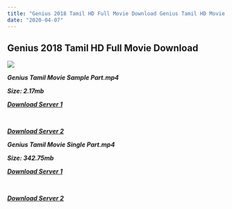 ```yaml
---
title: "Genius 2018 Tamil HD Full Movie Download Genius Tamil HD Movie Download"
date: "2020-04-07"
---
```


## Genius 2018 Tamil HD Full Movie Download 

![](https://images.moviebuff.com/8e97cbb9-7f05-42cf-97f8-14ef17f84e2d?w=1000)

**_Genius Tamil Movie Sample Part.mp4_**

**_Size: 2.17mb_**

**_[Download Server 1](http://b7.wetransfer.vip/files/Tamil{dd491190c7c44e72d5bc6265d8d28d52dc406d5dbea1734fee0f652b09d71bf7}20Movies/Tamil{dd491190c7c44e72d5bc6265d8d28d52dc406d5dbea1734fee0f652b09d71bf7}202018{dd491190c7c44e72d5bc6265d8d28d52dc406d5dbea1734fee0f652b09d71bf7}20Movies/Genius{dd491190c7c44e72d5bc6265d8d28d52dc406d5dbea1734fee0f652b09d71bf7}20(2018)/Genius{dd491190c7c44e72d5bc6265d8d28d52dc406d5dbea1734fee0f652b09d71bf7}20(2018){dd491190c7c44e72d5bc6265d8d28d52dc406d5dbea1734fee0f652b09d71bf7}20HDRip/Genius{dd491190c7c44e72d5bc6265d8d28d52dc406d5dbea1734fee0f652b09d71bf7}20(2018){dd491190c7c44e72d5bc6265d8d28d52dc406d5dbea1734fee0f652b09d71bf7}20Sample{dd491190c7c44e72d5bc6265d8d28d52dc406d5dbea1734fee0f652b09d71bf7}20(640x360).mp4)_**

**_[  
](http://b7.wetransfer.vip/files/Tamil{dd491190c7c44e72d5bc6265d8d28d52dc406d5dbea1734fee0f652b09d71bf7}20Movies/Tamil{dd491190c7c44e72d5bc6265d8d28d52dc406d5dbea1734fee0f652b09d71bf7}202018{dd491190c7c44e72d5bc6265d8d28d52dc406d5dbea1734fee0f652b09d71bf7}20Movies/Genius{dd491190c7c44e72d5bc6265d8d28d52dc406d5dbea1734fee0f652b09d71bf7}20(2018)/Genius{dd491190c7c44e72d5bc6265d8d28d52dc406d5dbea1734fee0f652b09d71bf7}20(2018){dd491190c7c44e72d5bc6265d8d28d52dc406d5dbea1734fee0f652b09d71bf7}20HDRip/Genius{dd491190c7c44e72d5bc6265d8d28d52dc406d5dbea1734fee0f652b09d71bf7}20(2018){dd491190c7c44e72d5bc6265d8d28d52dc406d5dbea1734fee0f652b09d71bf7}20Sample{dd491190c7c44e72d5bc6265d8d28d52dc406d5dbea1734fee0f652b09d71bf7}20(640x360).mp4)_**

**_[Download Server 2](http://b7.wetransfer.vip/files/Tamil{dd491190c7c44e72d5bc6265d8d28d52dc406d5dbea1734fee0f652b09d71bf7}20Movies/Tamil{dd491190c7c44e72d5bc6265d8d28d52dc406d5dbea1734fee0f652b09d71bf7}202018{dd491190c7c44e72d5bc6265d8d28d52dc406d5dbea1734fee0f652b09d71bf7}20Movies/Genius{dd491190c7c44e72d5bc6265d8d28d52dc406d5dbea1734fee0f652b09d71bf7}20(2018)/Genius{dd491190c7c44e72d5bc6265d8d28d52dc406d5dbea1734fee0f652b09d71bf7}20(2018){dd491190c7c44e72d5bc6265d8d28d52dc406d5dbea1734fee0f652b09d71bf7}20HDRip/Genius{dd491190c7c44e72d5bc6265d8d28d52dc406d5dbea1734fee0f652b09d71bf7}20(2018){dd491190c7c44e72d5bc6265d8d28d52dc406d5dbea1734fee0f652b09d71bf7}20Sample{dd491190c7c44e72d5bc6265d8d28d52dc406d5dbea1734fee0f652b09d71bf7}20(640x360).mp4)_**

**_Genius Tamil Movie Single Part.mp4_**

**_Size: 342.75mb_**

**_[Download Server 1](http://b7.wetransfer.vip/files/Tamil{dd491190c7c44e72d5bc6265d8d28d52dc406d5dbea1734fee0f652b09d71bf7}20Movies/Tamil{dd491190c7c44e72d5bc6265d8d28d52dc406d5dbea1734fee0f652b09d71bf7}202018{dd491190c7c44e72d5bc6265d8d28d52dc406d5dbea1734fee0f652b09d71bf7}20Movies/Genius{dd491190c7c44e72d5bc6265d8d28d52dc406d5dbea1734fee0f652b09d71bf7}20(2018)/Genius{dd491190c7c44e72d5bc6265d8d28d52dc406d5dbea1734fee0f652b09d71bf7}20(2018){dd491190c7c44e72d5bc6265d8d28d52dc406d5dbea1734fee0f652b09d71bf7}20HDRip/Genius{dd491190c7c44e72d5bc6265d8d28d52dc406d5dbea1734fee0f652b09d71bf7}20(2018){dd491190c7c44e72d5bc6265d8d28d52dc406d5dbea1734fee0f652b09d71bf7}20Single{dd491190c7c44e72d5bc6265d8d28d52dc406d5dbea1734fee0f652b09d71bf7}20Part{dd491190c7c44e72d5bc6265d8d28d52dc406d5dbea1734fee0f652b09d71bf7}20(640x360).mp4)_**

**_[  
](http://b7.wetransfer.vip/files/Tamil{dd491190c7c44e72d5bc6265d8d28d52dc406d5dbea1734fee0f652b09d71bf7}20Movies/Tamil{dd491190c7c44e72d5bc6265d8d28d52dc406d5dbea1734fee0f652b09d71bf7}202018{dd491190c7c44e72d5bc6265d8d28d52dc406d5dbea1734fee0f652b09d71bf7}20Movies/Genius{dd491190c7c44e72d5bc6265d8d28d52dc406d5dbea1734fee0f652b09d71bf7}20(2018)/Genius{dd491190c7c44e72d5bc6265d8d28d52dc406d5dbea1734fee0f652b09d71bf7}20(2018){dd491190c7c44e72d5bc6265d8d28d52dc406d5dbea1734fee0f652b09d71bf7}20HDRip/Genius{dd491190c7c44e72d5bc6265d8d28d52dc406d5dbea1734fee0f652b09d71bf7}20(2018){dd491190c7c44e72d5bc6265d8d28d52dc406d5dbea1734fee0f652b09d71bf7}20Single{dd491190c7c44e72d5bc6265d8d28d52dc406d5dbea1734fee0f652b09d71bf7}20Part{dd491190c7c44e72d5bc6265d8d28d52dc406d5dbea1734fee0f652b09d71bf7}20(640x360).mp4)_**

**_[Download Server 2](http://b7.wetransfer.vip/files/Tamil{dd491190c7c44e72d5bc6265d8d28d52dc406d5dbea1734fee0f652b09d71bf7}20Movies/Tamil{dd491190c7c44e72d5bc6265d8d28d52dc406d5dbea1734fee0f652b09d71bf7}202018{dd491190c7c44e72d5bc6265d8d28d52dc406d5dbea1734fee0f652b09d71bf7}20Movies/Genius{dd491190c7c44e72d5bc6265d8d28d52dc406d5dbea1734fee0f652b09d71bf7}20(2018)/Genius{dd491190c7c44e72d5bc6265d8d28d52dc406d5dbea1734fee0f652b09d71bf7}20(2018){dd491190c7c44e72d5bc6265d8d28d52dc406d5dbea1734fee0f652b09d71bf7}20HDRip/Genius{dd491190c7c44e72d5bc6265d8d28d52dc406d5dbea1734fee0f652b09d71bf7}20(2018){dd491190c7c44e72d5bc6265d8d28d52dc406d5dbea1734fee0f652b09d71bf7}20Single{dd491190c7c44e72d5bc6265d8d28d52dc406d5dbea1734fee0f652b09d71bf7}20Part{dd491190c7c44e72d5bc6265d8d28d52dc406d5dbea1734fee0f652b09d71bf7}20(640x360).mp4)_**
